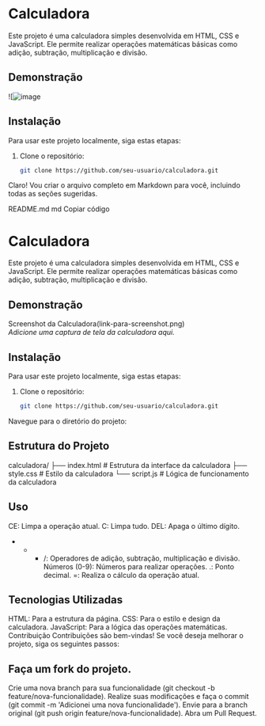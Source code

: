 # Calculadora

Este projeto é uma calculadora simples desenvolvida em HTML, CSS e JavaScript. Ele permite realizar operações matemáticas básicas como adição, subtração, multiplicação e divisão.

## Demonstração

![![image](https://github.com/user-attachments/assets/1510d0de-c998-4beb-a215-a05a93a29d5a)


## Instalação

Para usar este projeto localmente, siga estas etapas:

1. Clone o repositório:
   ```bash
   git clone https://github.com/seu-usuario/calculadora.git

   
Claro! Vou criar o arquivo completo em Markdown para você, incluindo todas as seções sugeridas.

README.md
md
Copiar código
# Calculadora

Este projeto é uma calculadora simples desenvolvida em HTML, CSS e JavaScript. Ele permite realizar operações matemáticas básicas como adição, subtração, multiplicação e divisão.

## Demonstração

Screenshot da Calculadora(link-para-screenshot.png)  
*Adicione uma captura de tela da calculadora aqui.*

## Instalação

Para usar este projeto localmente, siga estas etapas:

1. Clone o repositório:
   ```bash
   git clone https://github.com/seu-usuario/calculadora.git
Navegue para o diretório do projeto:


## Estrutura do Projeto

calculadora/
├── index.html        # Estrutura da interface da calculadora
├── style.css         # Estilo da calculadora
└── script.js         # Lógica de funcionamento da calculadora

## Uso
CE: Limpa a operação atual.
C: Limpa tudo.
DEL: Apaga o último dígito.
+ - * /: Operadores de adição, subtração, multiplicação e divisão.
Números (0-9): Números para realizar operações.
.: Ponto decimal.
=: Realiza o cálculo da operação atual.

## Tecnologias Utilizadas
HTML: Para a estrutura da página.
CSS: Para o estilo e design da calculadora.
JavaScript: Para a lógica das operações matemáticas.
Contribuição
Contribuições são bem-vindas! Se você deseja melhorar o projeto, siga os seguintes passos:

## Faça um fork do projeto.
Crie uma nova branch para sua funcionalidade (git checkout -b feature/nova-funcionalidade).
Realize suas modificações e faça o commit (git commit -m 'Adicionei uma nova funcionalidade').
Envie para a branch original (git push origin feature/nova-funcionalidade).
Abra um Pull Request.
